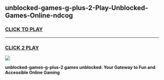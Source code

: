 
## unblocked-games-g-plus-2-Play-Unblocked-Games-Online-ndcog
<h3>
<a href="https://premium76.site?title=unblocked-games-g-plus-2&ref=25A">CLICK TO PLAY</a></h3>
<hr>

<h3>
<a href="https://premium76.site?title=unblocked-games-g-plus-2&ref=25A">CLICK 2 PLAY</a>
  
</h3>

<a href="https://premium76.site?title=unblocked-games-g-plus-2&ref=25A"><img src="https://clearcache.store/games.png"></a>


**unblocked-games-g-plus-2 games unblocked: Your Gateway to Fun and Accessible Online Gaming**
